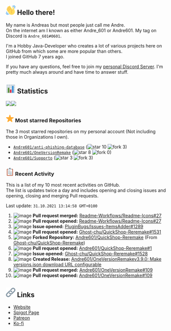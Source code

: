 <!-- Links -->
[purr]: https://purrbot.site
[discord]: https://discord.gg/6dazXp6
[website]: https://andre601.ch
[spigot]: https://www.spigotmc.org/resources/authors/56829/
[patreon]: https://patreon.com/andre_601
[ko-fi]: https://ko-fi.com/andre_601

<!-- SVGs -->
[star]: https://cdn.jsdelivr.net/gh/Readme-Workflows/Readme-Icons@main/icons/octicons/StarredRepository.svg
[fork]: https://cdn.jsdelivr.net/gh/Readme-Workflows/Readme-Icons@main/icons/octicons/ForkedRepository.svg

## <img alt="emoji" src="https://raw.githubusercontent.com/twitter/twemoji/master/assets/svg/1f44b.svg" height="30em"> Hello there!
My name is Andreas but most people just call me Andre.  
On the internet am I known as either Andre_601 or Andre601. My tag on Discord is `Andre_601#0601`.

I'm a Hobby Java-Developer who creates a lot of various projects here on GitHub from which some are more popular than others.  
I joined GitHub 7 years ago.

If you have any questions, feel free to join my [personal Discord Server][discord]. I'm pretty much always around and have time to answer stuff.

## <img alt="emoji" src="https://raw.githubusercontent.com/twitter/twemoji/master/assets/svg/1f4ca.svg" height="30em"> Statistics
<img height="195px" src="https://github-readme-stats.vercel.app/api?username=Andre601&show_icons=true&hide_rank=true&title_color=3498db&bg_color=ffffff00&text_color=718096&disable_animations=true"><img height="195px" src="https://github-readme-stats.vercel.app/api/top-langs?username=Andre601&layout=compact&title_color=3498db&bg_color=ffffff00&text_color=718096">

### <img alt="emoji" src="https://raw.githubusercontent.com/twitter/twemoji/master/assets/svg/2b50.svg" height="25em"> Most starred Repositories
The 3 most starred repositories on my personal account (Not including those in Organizations I own).

- [`Andre601/anti-phishing-database`](https://github.com/Andre601/anti-phishing-database) (![star] 10 ![fork] 3)
- [`Andre601/OneVersionRemake`](https://github.com/Andre601/OneVersionRemake) (![star] 8 ![fork] 0)
- [`Andre601/Supporto`](https://github.com/Andre601/Supporto) (![star] 3 ![fork] 3)

### <img alt="emoji" src="https://raw.githubusercontent.com/twitter/twemoji/master/assets/svg/1f4cb.svg" height="25em"> Recent Activity
This is a list of my 10 most recent activities on GitHub.  
The list is updates twice a day and includes opening and closing issues and opening, closing and merging Pull requests.

<!--RECENT_ACTIVITY:last_update-->
Last update: `31.10.2021 13:14:58 GMT+0100`
<!--RECENT_ACTIVITY:last_update_end-->
<!--RECENT_ACTIVITY:start-->
1. ![image](https://cdn.jsdelivr.net/gh/Readme-Workflows/Readme-Icons@main/icons/octicons/PullRequestMerged.svg) **Pull request merged:** [Readme-Workflows/Readme-Icons#27](https://github.com/Readme-Workflows/Readme-Icons/pull/27)
2. ![image](https://cdn.jsdelivr.net/gh/Readme-Workflows/Readme-Icons@main/icons/octicons/PullRequestOpened.svg) **Pull request opened:** [Readme-Workflows/Readme-Icons#27](https://github.com/Readme-Workflows/Readme-Icons/pull/27)
3. ![image](https://cdn.jsdelivr.net/gh/Readme-Workflows/Readme-Icons@main/icons/octicons/IssueOpened.svg) **Issue opened:** [PluginBugs/Issues-ItemsAdder#1289](https://github.com/PluginBugs/Issues-ItemsAdder/issues/1289)
4. ![image](https://cdn.jsdelivr.net/gh/Readme-Workflows/Readme-Icons@main/icons/octicons/PullRequestOpened.svg) **Pull request opened:** [Ghost-chu/QuickShop-Reremake#1531](https://github.com/Ghost-chu/QuickShop-Reremake/pull/1531)
5. ![image](https://cdn.jsdelivr.net/gh/Readme-Workflows/Readme-Icons@main/icons/octicons/ForkedRepository.svg) **Forked Repository:** [Andre601/QuickShop-Reremake](https://github.com/Andre601/QuickShop-Reremake) (From [Ghost-chu/QuickShop-Reremake](https://github.com/Ghost-chu/QuickShop-Reremake))
6. ![image](https://cdn.jsdelivr.net/gh/Readme-Workflows/Readme-Icons@main/icons/octicons/PullRequestOpened.svg) **Pull request opened:** [Andre601/QuickShop-Reremake#1](https://github.com/Andre601/QuickShop-Reremake/pull/1)
7. ![image](https://cdn.jsdelivr.net/gh/Readme-Workflows/Readme-Icons@main/icons/octicons/IssueOpened.svg) **Issue opened:** [Ghost-chu/QuickShop-Reremake#1528](https://github.com/Ghost-chu/QuickShop-Reremake/issues/1528)
8. ![image](https://cdn.jsdelivr.net/gh/Readme-Workflows/Readme-Icons@main/icons/octicons/Release.svg) **Created Release:** [Andre601/OneVersionRemakev3.9.0: Make versions.json download URL configurable](https://github.com/Andre601/OneVersionRemake/releases/tag/v3.9.0)
9. ![image](https://cdn.jsdelivr.net/gh/Readme-Workflows/Readme-Icons@main/icons/octicons/PullRequestMerged.svg) **Pull request merged:** [Andre601/OneVersionRemake#109](https://github.com/Andre601/OneVersionRemake/pull/109)
10. ![image](https://cdn.jsdelivr.net/gh/Readme-Workflows/Readme-Icons@main/icons/octicons/PullRequestOpened.svg) **Pull request opened:** [Andre601/OneVersionRemake#109](https://github.com/Andre601/OneVersionRemake/pull/109)
<!--RECENT_ACTIVITY:end-->

## <img alt="emoji" src="https://raw.githubusercontent.com/twitter/twemoji/master/assets/svg/1f517.svg" height="30em"> Links
- [Website]
- [Spigot Page][spigot]
- [Patreon]
- [Ko-fi]
